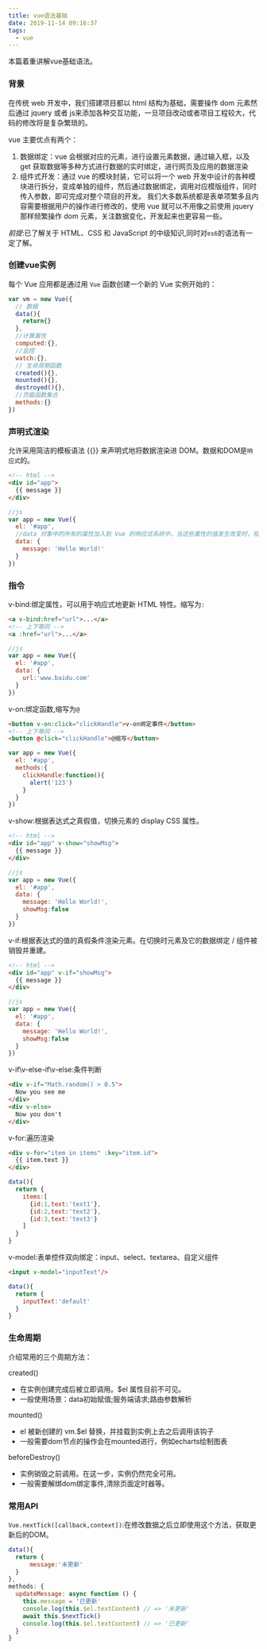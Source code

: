 ```yaml
---
title: vue语法基础
date: 2019-11-14 09:16:37
tags:
  - vue
---
```


本篇着重讲解vue基础语法。

<!--more-->
### 背景

在传统 web 开发中，我们搭建项目都以 html 结构为基础，需要操作 dom 元素然后通过 jquery 或者 js来添加各种交互功能，一旦项目改动或者项目工程较大，代码的修改将是复杂繁琐的。

vue 主要优点有两个：

1. 数据绑定：vue 会根据对应的元素，进行设置元素数据，通过输入框，以及 get 获取数据等多种方式进行数据的实时绑定，进行网页及应用的数据渲染
2. 组件式开发：通过 vue 的模块封装，它可以将一个 web 开发中设计的各种模块进行拆分，变成单独的组件，然后通过数据绑定，调用对应模版组件，同时传入参数，即可完成对整个项目的开发。
   我们大多数系统都是表单项繁多且内容需要根据用户的操作进行修改的，使用 vue 就可以不用像之前使用 jquery 那样频繁操作 dom 元素，关注数据变化，开发起来也更容易一些。

<i class="tips">前提</i>:已了解关于 HTML、CSS 和 JavaScript 的中级知识,同时对`es6`的语法有一定了解。



### 创建vue实例

每个 Vue 应用都是通过用 `Vue` 函数创建一个新的 Vue 实例开始的：

```javascript
var vm = new Vue({
  // 数据
  data(){
    return{}
  },
  //计算属性
  computed:{},
  //监控
  watch:{},
  // 生命周期函数
  created(){},
  mounted(){},
  destroyed(){},
  //页面函数集合
  methods:{}
})


```

### 声明式渲染

允许采用简洁的模板语法 &#123;&#123;&#125;&#125; 来声明式地将数据渲染进 DOM。数据和DOM是`响应式`的。

```html
<!-- html -->
<div id="app">
  {{ message }}
</div>
```
```javascript
//js
var app = new Vue({
  el: '#app',
  //data 对象中的所有的属性加入到 Vue 的响应式系统中。当这些属性的值发生改变时，视图将会产生“响应”，即匹配更新为新的值。
  data: {
    message: 'Hello World!'
  }
})
```

### 指令

v-bind:绑定属性，可以用于响应式地更新 HTML 特性。缩写为`:`

```html
<a v-bind:href="url">...</a>
<!-- 上下等同 -->
<a :href="url">...</a>
```
```javascript
//js
var app = new Vue({
  el: '#app',
  data: {
    url:'www.baidu.com'
  }
})
```

v-on:绑定函数,缩写为`@`

```html
<button v-on:click="clickHandle">v-on绑定事件</button>
<!-- 上下等同 -->
<button @click="clickHandle">@缩写</button>
```
```javascript
var app = new Vue({
  el: '#app',
  methods:{
    clickHandle:function(){
      alert('123')
    }
  }
})
```
v-show:根据表达式之真假值，切换元素的 display CSS 属性。

```html
<!-- html -->
<div id="app" v-show="showMsg">
  {{ message }}
</div>
```
```javascript
//js
var app = new Vue({
  el: '#app',
  data: {
    message: 'Hello World!',
    showMsg:false
  }
})
```
v-if:根据表达式的值的真假条件渲染元素。在切换时元素及它的数据绑定 / 组件被销毁并重建。

```html
<!-- html -->
<div id="app" v-if="showMsg">
  {{ message }}
</div>
```
```javascript
//js
var app = new Vue({
  el: '#app',
  data: {
    message: 'Hello World!',
    showMsg:false
  }
})
```

v-if\v-else-if\v-else:条件判断

```html
<div v-if="Math.random() > 0.5">
  Now you see me
</div>
<div v-else>
  Now you don't
</div>

```

v-for:遍历渲染
```html
<div v-for="item in items" :key="item.id">
  {{ item.text }}
</div>
```
```javascript
data(){
  return {
    items:[
      {id:1,text:'text1'},
      {id:2,text:'text2'},
      {id:3,text:'text3'}
    ]
  }
}

```
v-model:表单控件双向绑定：input、select、textarea、自定义组件
```html
<input v-model="inputText"/>
```
```javascript
data(){
  return {
    inputText:'default'
  }
}

```

### 生命周期


介绍常用的三个周期方法：

created()
- 在实例创建完成后被立即调用。$el 属性目前不可见。
- 一般使用场景：data初始赋值;服务端请求;路由参数解析

mounted()
- el 被新创建的 vm.$el 替换，并挂载到实例上去之后调用该钩子
- 一般需要dom节点的操作会在mounted进行，例如echarts绘制图表

beforeDestroy()
- 实例销毁之前调用。在这一步，实例仍然完全可用。
- 一般需要解绑dom绑定事件,清除页面定时器等。


### 常用API

`Vue.nextTick([callback,context])`:在修改数据之后立即使用这个方法，获取更新后的DOM。

```javascript
data(){
  return {
      message:'未更新'
  }
},
methods: {
  updateMessage: async function () {
    this.message = '已更新'
    console.log(this.$el.textContent) // => '未更新'
    await this.$nextTick()
    console.log(this.$el.textContent) // => '已更新'
  }
}
```


